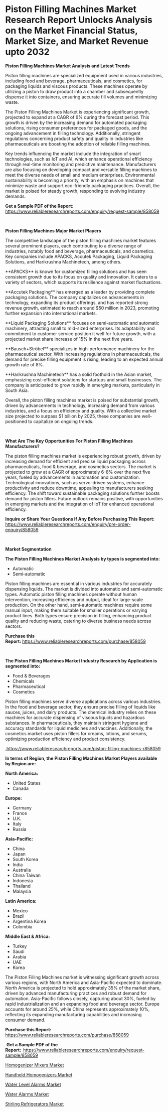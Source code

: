 <p><h1>Piston Filling Machines Market Research Report Unlocks Analysis on the Market Financial Status, Market Size, and Market Revenue upto 2032</h1></p><p><strong>Piston Filling Machines Market Analysis and Latest Trends</strong></p>
<p><p>Piston filling machines are specialized equipment used in various industries, including food and beverage, pharmaceuticals, and cosmetics, for packaging liquids and viscous products. These machines operate by utilizing a piston to draw product into a chamber and subsequently dispense it into containers, ensuring accurate fill volumes and minimizing waste.</p><p>The Piston Filling Machines Market is experiencing significant growth, projected to expand at a CAGR of 6% during the forecast period. This growth is driven by the increasing demand for automated packaging solutions, rising consumer preferences for packaged goods, and the ongoing advancement in filling technology. Additionally, stringent regulations concerning product safety and quality in industries like pharmaceuticals are boosting the adoption of reliable filling machines.</p><p>Key trends influencing the market include the integration of smart technologies, such as IoT and AI, which enhance operational efficiency through real-time monitoring and predictive maintenance. Manufacturers are also focusing on developing compact and versatile filling machines to meet the diverse needs of small and medium enterprises. Environmental sustainability is becoming a priority, with an emphasis on machines that minimize waste and support eco-friendly packaging practices. Overall, the market is poised for steady growth, responding to evolving industry demands.</p></p>
<p><strong>Get a Sample PDF of the Report:&nbsp;</strong> <a href="https://www.reliableresearchreports.com/enquiry/request-sample/858059?utm_campaign=40&utm_medium=2&utm_source=Github&utm_content=ia&utm_term=18022025&utm_id=piston-filling-machines">https://www.reliableresearchreports.com/enquiry/request-sample/858059</a></p>
<p>&nbsp;</p>
<p><strong>Piston Filling Machines Major Market Players</strong></p>
<p><p>The competitive landscape of the piston filling machines market features several prominent players, each contributing to a diverse range of industries, notably food and beverage, pharmaceuticals, and cosmetics. Key companies include APACKS, Accutek Packaging, Liquid Packaging Solutions, and Harikrushna Machinetech, among others.</p><p>**APACKS** is known for customized filling solutions and has seen consistent growth due to its focus on quality and innovation. It caters to a variety of sectors, which supports its resilience against market fluctuations.</p><p>**Accutek Packaging** has emerged as a leader by providing complete packaging solutions. The company capitalizes on advancements in technology, expanding its product offerings, and has reported strong revenue growth, estimated to reach around $50 million in 2023, promoting further expansion into international markets.</p><p>**Liquid Packaging Solutions** focuses on semi-automatic and automatic machinery, attracting small to mid-sized enterprises. Its adaptability and commitment to customer service position it well for future growth, with a projected market share increase of 15% in the next five years.</p><p>**Bausch+Ströbel** specializes in high-performance machinery for the pharmaceutical sector. With increasing regulations in pharmaceuticals, the demand for precise filling equipment is rising, leading to an expected annual growth rate of 8%.</p><p>**Harikrushna Machinetech** has a solid foothold in the Asian market, emphasizing cost-efficient solutions for startups and small businesses. The company is anticipated to grow rapidly in emerging markets, particularly in South Asia.</p><p>Overall, the piston filling machines market is poised for substantial growth, driven by advancements in technology, increasing demand from various industries, and a focus on efficiency and quality. With a collective market size projected to surpass $1 billion by 2025, these companies are well-positioned to capitalize on ongoing trends.</p></p>
<p>&nbsp;</p>
<p><strong>What Are The Key Opportunities For Piston Filling Machines Manufacturers?</strong></p>
<p><p>The piston filling machines market is experiencing robust growth, driven by increasing demand for efficient and precise liquid packaging across pharmaceuticals, food & beverage, and cosmetics sectors. The market is projected to grow at a CAGR of approximately 6-8% over the next five years, fueled by advancements in automation and customization. Technological innovations, such as servo-driven systems, enhance productivity and reduce downtime, appealing to manufacturers seeking efficiency. The shift toward sustainable packaging solutions further boosts demand for piston fillers. Future outlook remains positive, with opportunities in emerging markets and the integration of IoT for enhanced operational efficiency.</p></p>
<p><strong>Inquire or Share Your Questions If Any Before Purchasing This Report:</strong> <a href="https://www.reliableresearchreports.com/enquiry/pre-order-enquiry/858059?utm_campaign=40&utm_medium=2&utm_source=Github&utm_content=ia&utm_term=18022025&utm_id=piston-filling-machines">https://www.reliableresearchreports.com/enquiry/pre-order-enquiry/858059</a></p>
<p>&nbsp;</p>
<p><strong>Market Segmentation</strong></p>
<p><strong>The Piston Filling Machines Market Analysis by types is segmented into:</strong></p>
<p><ul><li>Automatic</li><li>Semi-automatic</li></ul></p>
<p><p>Piston filling machines are essential in various industries for accurately dispensing liquids. The market is divided into automatic and semi-automatic types. Automatic piston filling machines operate without human intervention, increasing efficiency and output, ideal for large-scale production. On the other hand, semi-automatic machines require some manual input, making them suitable for smaller operations or varying product lines. Both types ensure precision in filling, enhancing product quality and reducing waste, catering to diverse business needs across sectors.</p></p>
<p><strong>Purchase this Report:&nbsp;</strong><a href="https://www.reliableresearchreports.com/purchase/858059?utm_campaign=40&utm_medium=2&utm_source=Github&utm_content=ia&utm_term=18022025&utm_id=piston-filling-machines">https://www.reliableresearchreports.com/purchase/858059</a></p>
<p>&nbsp;</p>
<p><strong>The Piston Filling Machines Market Industry Research by Application is segmented into:</strong></p>
<p><ul><li>Food & Beverages</li><li>Chemicals</li><li>Pharmaceutical</li><li>Cosmetics</li></ul></p>
<p><p>Piston filling machines serve diverse applications across various industries. In the food and beverage sector, they ensure precise filling of liquids like sauces, juices, and dairy products. The chemical industry relies on these machines for accurate dispensing of viscous liquids and hazardous substances. In pharmaceuticals, they maintain stringent hygiene and accuracy standards for liquid medicines and vaccines. Additionally, the cosmetics market uses piston fillers for creams, lotions, and serums, optimizing production efficiency and product consistency.</p></p>
<p><a href="https://www.reliableresearchreports.com/piston-filling-machines-r858059?utm_campaign=40&utm_medium=2&utm_source=Github&utm_content=ia&utm_term=18022025&utm_id=piston-filling-machines">&nbsp;https://www.reliableresearchreports.com/piston-filling-machines-r858059</a></p>
<p><strong>In terms of Region, the Piston Filling Machines Market Players available by Region are:</strong></p>
<p>
    <p> <strong> North America: </strong>
        <ul>
            <li>United States</li>
            <li>Canada</li>
        </ul>
        </p> 
    <p> <strong> Europe: </strong>
        <ul>
            <li>Germany</li>
            <li>France</li>
            <li>U.K.</li>
            <li>Italy</li>
            <li>Russia</li>
        </ul>
        </p> 
    <p> <strong> Asia-Pacific: </strong>
        <ul>
            <li>China</li>
            <li>Japan</li>
            <li>South Korea</li>
            <li>India</li>
            <li>Australia</li>
            <li>China Taiwan</li>
            <li>Indonesia</li>
            <li>Thailand</li>
            <li>Malaysia</li>
        </ul>
        </p> 
    <p> <strong> Latin America: </strong>
        <ul>
            <li>Mexico</li>
            <li>Brazil</li>
            <li>Argentina Korea</li>
            <li>Colombia</li>
        </ul>
        </p> 
    <p> <strong> Middle East & Africa: </strong>
        <ul>
            <li>Turkey</li>
            <li>Saudi</li>
            <li>Arabia</li>
            <li>UAE</li>
            <li>Korea</li>
        </ul>
    </p>
    </p>
<p><p>The Piston Filling Machines market is witnessing significant growth across various regions, with North America and Asia-Pacific expected to dominate. North America is projected to hold approximately 35% of the market share, driven by advanced manufacturing practices and robust demand for automation. Asia-Pacific follows closely, capturing about 30%, fueled by rapid industrialization and an expanding food and beverage sector. Europe accounts for around 25%, while China represents approximately 10%, reflecting its expanding manufacturing capabilities and increasing consumer demand.</p></p>
<p><strong>Purchase this Report: </strong><a href="https://www.reliableresearchreports.com/purchase/858059?utm_campaign=40&utm_medium=2&utm_source=Github&utm_content=ia&utm_term=18022025&utm_id=piston-filling-machines">https://www.reliableresearchreports.com/purchase/858059</a></p>
<p>&nbsp;<strong>Get a Sample PDF of the Report:&nbsp;&nbsp;</strong><a href="https://www.reliableresearchreports.com/enquiry/request-sample/858059?utm_campaign=40&utm_medium=2&utm_source=Github&utm_content=ia&utm_term=18022025&utm_id=piston-filling-machines">https://www.reliableresearchreports.com/enquiry/request-sample/858059</a></p>
<p><strong></strong></p>
<p><p><a href="https://github.com/giblydirani3/Market-Research-Report-List-1/blob/main/homogenizer-mixers-market.md?utm_campaign=40&utm_medium=2&utm_source=Github&utm_content=ia&utm_term=18022025&utm_id=piston-filling-machines">Homogenizer Mixers Market</a></p><p><a href="https://github.com/daphnyvashdi/Market-Research-Report-List-1/blob/main/handheld-homogenizers-market.md?utm_campaign=40&utm_medium=2&utm_source=Github&utm_content=ia&utm_term=18022025&utm_id=piston-filling-machines">Handheld Homogenizers Market</a></p><p><a href="https://github.com/mupumafrhad/Market-Research-Report-List-1/blob/main/water-level-alarms-market.md?utm_campaign=40&utm_medium=2&utm_source=Github&utm_content=ia&utm_term=18022025&utm_id=piston-filling-machines">Water Level Alarms Market</a></p><p><a href="https://github.com/sderolza/Market-Research-Report-List-1/blob/main/water-alarms-market.md?utm_campaign=40&utm_medium=2&utm_source=Github&utm_content=ia&utm_term=18022025&utm_id=piston-filling-machines">Water Alarms Market</a></p><p><a href="https://github.com/ijffseandy/Market-Research-Report-List-1/blob/main/stirling-refrigerators-market.md?utm_campaign=40&utm_medium=2&utm_source=Github&utm_content=ia&utm_term=18022025&utm_id=piston-filling-machines">Stirling Refrigerators Market</a></p></p>